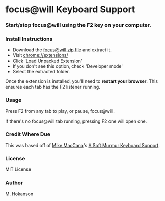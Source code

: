 # focus@will Keyboard Support

### Start/stop focus@will using the F2 key on your computer.

### Install Instructions

 - Download the [focus@will zip file](https://github.com/h0ke/focusatwillkeysupport/archive/master.zip) and extract it.
 - Visit [chrome://extensions/](chrome://extensions/)
 - Click 'Load Unpacked Extension'
  - If you don't see this option, check 'Developer mode'
 - Select the extracted folder.

Once the extension is installed, you'll need to **restart your browser**. This ensures each tab has the F2 listener running.

### Usage

Press F2 from any tab to play, or pause, focus@will.

If there's no focus@will tab running, pressing F2 one will open one.

### Credit Where Due

This was based off of [Mike MacCana](https://github.com/mikemaccana)'s [A Soft Murmur Keyboard Support](https://github.com/mikemaccana/aoftmurmurkeys).

### License

MIT License

### Author

M. Hokanson

